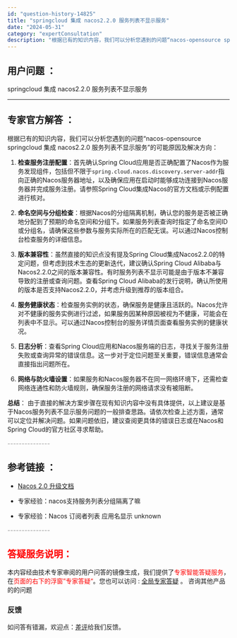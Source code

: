 ```yaml
---
id: "question-history-14825"
title: "springcloud 集成 nacos2.2.0 服务列表不显示服务"
date: "2024-05-31"
category: "expertConsultation"
description: "根据已有的知识内容，我们可以分析您遇到的问题“nacos-opensource springcloud 集成 nacos2.2.0 服务列表不显示服务”的可能原因及解决方向：1. **检查服务注册配置**：首先确认Spring Cloud应用是否正确配置了Nacos作为服务发现组件，包括但不限于`s"
---
```


## 用户问题 ： 
 springcloud 集成 nacos2.2.0 服务列表不显示服务  

---------------
## 专家官方解答 ：

根据已有的知识内容，我们可以分析您遇到的问题“nacos-opensource springcloud 集成 nacos2.2.0 服务列表不显示服务”的可能原因及解决方向：

1. **检查服务注册配置**：首先确认Spring Cloud应用是否正确配置了Nacos作为服务发现组件，包括但不限于`spring.cloud.nacos.discovery.server-addr`指向正确的Nacos服务器地址，以及确保应用在启动时能够成功连接到Nacos服务器并完成服务注册。请参照Spring Cloud集成Nacos的官方文档或示例配置进行核对。

2. **命名空间与分组检查**：根据Nacos的分组隔离机制，确认您的服务是否被正确地分配到了预期的命名空间和分组下。如果服务列表查询时指定了命名空间ID或分组名，请确保这些参数与服务实际所在的匹配无误。可以通过Nacos控制台检查服务的详细信息。

3. **版本兼容性**：虽然直接的知识点没有提及Spring Cloud集成Nacos2.2.0的特定问题，但考虑到技术生态的更新迭代，建议确认Spring Cloud Alibaba与Nacos2.2.0之间的版本兼容性。有时服务列表不显示可能是由于版本不兼容导致的注册或查询问题。查看Spring Cloud Alibaba的发行说明，确认所使用的版本是否支持Nacos2.2.0，并考虑升级到推荐的版本组合。

4. **服务健康状态**：检查服务实例的状态，确保服务是健康且活跃的。Nacos允许对不健康的服务实例进行过滤，如果服务因某种原因被视为不健康，可能会在列表中不显示。可以通过Nacos控制台的服务详情页面查看服务实例的健康状况。

5. **日志分析**：查看Spring Cloud应用和Nacos服务端的日志，寻找关于服务注册失败或查询异常的错误信息。这一步对于定位问题至关重要，错误信息通常会直接指出问题所在。

6. **网络与防火墙设置**：如果服务和Nacos服务器不在同一网络环境下，还需检查网络连通性和防火墙规则，确保服务注册的网络请求没有被阻断。

**总结**：
由于直接的解决方案步骤在现有知识内容中没有具体提供，以上建议是基于Nacos服务列表不显示服务问题的一般排查思路。请依次检查上述方面，通常可以定位并解决问题。如果问题依旧，建议查阅更具体的错误日志或在Nacos和Spring Cloud的官方社区寻求帮助。


<font color="#949494">---------------</font> 


## 参考链接 ：

* [Nacos 2.0 升级文档](https://nacos.io/docs/latest/upgrading/200-upgrading)
 
 * 专家经验：nacos支持服务列表分组隔离了嘛 
 
 * 专家经验：Nacos 订阅者列表 应用名显示 unknown 


 <font color="#949494">---------------</font> 
 


## <font color="#FF0000">答疑服务说明：</font> 

本内容经由技术专家审阅的用户问答的镜像生成，我们提供了<font color="#FF0000">专家智能答疑服务</font>，在<font color="#FF0000">页面的右下的浮窗”专家答疑“</font>。您也可以访问 : [全局专家答疑](https://answer.opensource.alibaba.com/docs/intro) 。 咨询其他产品的的问题

### 反馈
如问答有错漏，欢迎点：[差评](https://ai.nacos.io/user/feedbackByEnhancerGradePOJOID?enhancerGradePOJOId=14830)给我们反馈。
